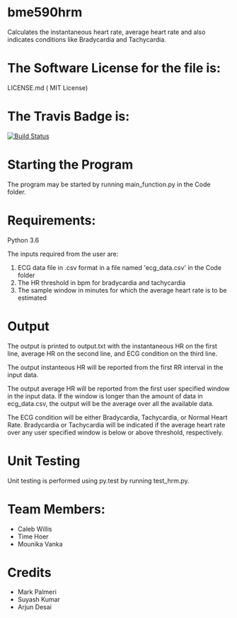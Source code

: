 # bme590hrm 
Calculates the instantaneous heart rate, average heart rate and also indicates conditions like Bradycardia and Tachycardia. 


The Software License for the file is:
=========
LICENSE.md ( MIT License)

The Travis Badge is:
=========
[![Build Status](https://travis-ci.org/MounikaVanka/bme590hrm.svg?branch=master)](https://travis-ci.org/MounikaVanka/bme590hrm)

Starting the Program
=========
The program may be started by running main_function.py in the Code folder. 

Requirements:
=========
Python 3.6

The inputs required from the user are:
1. ECG data file in .csv format in a file named 'ecg_data.csv' in the Code folder
2. The HR threshold in bpm for bradycardia and tachycardia
3. The sample window in minutes for which the average heart rate is to be estimated

Output
=========
The output is printed to output.txt with the instantaneous HR on the first line, average HR on the second line, and ECG condition on the third line.

The output instanteous HR will be reported from the first RR interval in the input data.

The output average HR will be reported from the first user specified window in the input data. If the window is longer than the amount of data in ecg_data.csv, the output will be the average over all the available data.

The ECG condition will be either Bradycardia, Tachycardia, or Normal Heart Rate. Bradycardia or Tachycardia will be indicated if the average heart rate over any user specified window is below or above threshold, respectively. 

Unit Testing
=========
Unit testing is performed using py.test by running test_hrm.py.

Team Members:
======
+ Caleb Willis
+ Time Hoer 
+ Mounika Vanka


Credits
=======
* Mark Palmeri
* Suyash Kumar
* Arjun Desai


